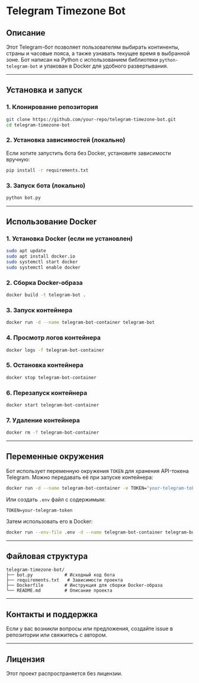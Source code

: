 # Telegram Timezone Bot

## Описание
Этот Telegram-бот позволяет пользователям выбирать континенты, страны и часовые пояса, а также узнавать текущее время в выбранной зоне. Бот написан на Python с использованием библиотеки `python-telegram-bot` и упакован в Docker для удобного развертывания.

---

## Установка и запуск

### 1. Клонирование репозитория
```bash
git clone https://github.com/your-repo/telegram-timezone-bot.git
cd telegram-timezone-bot
```

### 2. Установка зависимостей (локально)
Если хотите запустить бота без Docker, установите зависимости вручную:
```bash
pip install -r requirements.txt
```

### 3. Запуск бота (локально)
```bash
python bot.py
```

---

## Использование Docker

### 1. Установка Docker (если не установлен)
```bash
sudo apt update
sudo apt install docker.io
sudo systemctl start docker
sudo systemctl enable docker
```

### 2. Сборка Docker-образа
```bash
docker build -t telegram-bot .
```

### 3. Запуск контейнера
```bash
docker run -d --name telegram-bot-container telegram-bot
```

### 4. Просмотр логов контейнера
```bash
docker logs -f telegram-bot-container
```

### 5. Остановка контейнера
```bash
docker stop telegram-bot-container
```

### 6. Перезапуск контейнера
```bash
docker start telegram-bot-container
```

### 7. Удаление контейнера
```bash
docker rm -f telegram-bot-container
```

---

## Переменные окружения
Бот использует переменную окружения `TOKEN` для хранения API-токена Telegram. Можно передавать её при запуске контейнера:
```bash
docker run -d --name telegram-bot-container -e TOKEN="your-telegram-token" telegram-bot
```

Или создать `.env` файл с содержимым:
```env
TOKEN=your-telegram-token
```
Затем использовать его в Docker:
```bash
docker run --env-file .env -d --name telegram-bot-container telegram-bot
```

---

## Файловая структура
```
telegram-timezone-bot/
├── bot.py            # Исходный код бота
├── requirements.txt   # Зависимости проекта
├── Dockerfile        # Инструкция для сборки Docker-образа
└── README.md         # Описание проекта
```

---

## Контакты и поддержка
Если у вас возникли вопросы или предложения, создайте issue в репозитории или свяжитесь с автором.

---

## Лицензия
Этот проект распространяется без лицензии.

